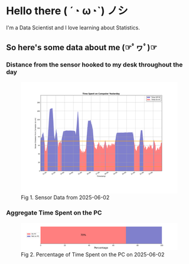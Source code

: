 
# Hello there ( ´◔ ω◔`) ノシ

I'm a Data Scientist and I love learning about Statistics.

## So here's some data about me (☞ﾟヮﾟ)☞


### Distance from the sensor hooked to my desk throughout the day
<figure>
  <picture>
    <source media="(prefers-color-scheme: dark)" srcset="Pi/readme/graphs/lineplot/dark-plot-2025-06-02.png">
    <source media="(prefers-color-scheme: light)" srcset="Pi/readme/graphs/lineplot/light-plot-2025-06-02.png">
    <img alt="Shows a black logo in light color mode and a white one in dark color mode." src="Pi/readme/graphs/lineplot/light-plot-2025-06-02.png">
  </picture>
  <figcaption>Fig 1. Sensor Data from 2025-06-02</figcaption>
</figure>



### Aggregate Time Spent on the PC
<figure>
  <picture>
    <source media="(prefers-color-scheme: dark)" srcset="Pi/readme/graphs/barplot/dark-plot-2025-06-02.png">
    <source media="(prefers-color-scheme: light)" srcset="Pi/readme/graphs/barplot/light-plot-2025-06-02.png">
    <img alt="Shows a black logo in light color mode and a white one in dark color mode." src="Pi/readme/graphs/barplot/light-plot-2025-06-02.png">
  </picture>
  <figcaption>Fig 2. Percentage of Time Spent on the PC on 2025-06-02</figcaption>
</figure>

